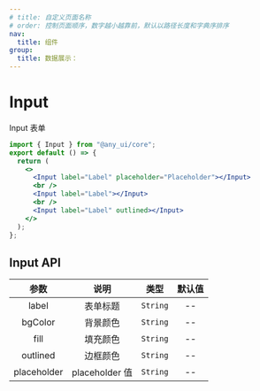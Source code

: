 ```yaml
---
# title: 自定义页面名称
# order: 控制页面顺序，数字越小越靠前，默认以路径长度和字典序排序
nav:
  title: 组件
group:
  title: 数据展示：
---
```


# Input

Input 表单

```jsx
import { Input } from "@any_ui/core";
export default () => {
  return (
    <>
      <Input label="Label" placeholder="Placeholder"></Input>
      <br />
      <Input label="Label"></Input>
      <br />
      <Input label="Label" outlined></Input>
    </>
  );
};
```

## Input API

|    参数     |      说明      |   类型   | 默认值 |
| :---------: | :------------: | :------: | :----: |
|    label    |    表单标题    | `String` |   --   |
|   bgColor   |    背景颜色    | `String` |   --   |
|    fill     |    填充颜色    | `String` |   --   |
|  outlined   |    边框颜色    | `String` |   --   |
| placeholder | placeholder 值 | `String` |   --   |

